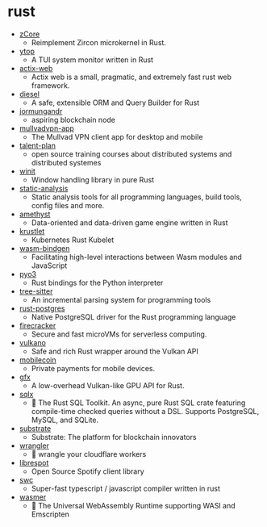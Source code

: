 # rust
- [zCore](https://github.com/rcore-os/zCore)
  - Reimplement Zircon microkernel in Rust.
- [ytop](https://github.com/cjbassi/ytop)
  - A TUI system monitor written in Rust
- [actix-web](https://github.com/actix/actix-web)
  - Actix web is a small, pragmatic, and extremely fast rust web framework.
- [diesel](https://github.com/diesel-rs/diesel)
  - A safe, extensible ORM and Query Builder for Rust
- [jormungandr](https://github.com/input-output-hk/jormungandr)
  - aspiring blockchain node
- [mullvadvpn-app](https://github.com/mullvad/mullvadvpn-app)
  - The Mullvad VPN client app for desktop and mobile
- [talent-plan](https://github.com/pingcap/talent-plan)
  - open source training courses about distributed systems and distributed systemes
- [winit](https://github.com/rust-windowing/winit)
  - Window handling library in pure Rust
- [static-analysis](https://github.com/analysis-tools-dev/static-analysis)
  - Static analysis tools for all programming languages, build tools, config files and more.
- [amethyst](https://github.com/amethyst/amethyst)
  - Data-oriented and data-driven game engine written in Rust
- [krustlet](https://github.com/deislabs/krustlet)
  - Kubernetes Rust Kubelet
- [wasm-bindgen](https://github.com/rustwasm/wasm-bindgen)
  - Facilitating high-level interactions between Wasm modules and JavaScript
- [pyo3](https://github.com/PyO3/pyo3)
  - Rust bindings for the Python interpreter
- [tree-sitter](https://github.com/tree-sitter/tree-sitter)
  - An incremental parsing system for programming tools
- [rust-postgres](https://github.com/sfackler/rust-postgres)
  - Native PostgreSQL driver for the Rust programming language
- [firecracker](https://github.com/firecracker-microvm/firecracker)
  - Secure and fast microVMs for serverless computing.
- [vulkano](https://github.com/vulkano-rs/vulkano)
  - Safe and rich Rust wrapper around the Vulkan API
- [mobilecoin](https://github.com/mobilecoinofficial/mobilecoin)
  - Private payments for mobile devices.
- [gfx](https://github.com/gfx-rs/gfx)
  - A low-overhead Vulkan-like GPU API for Rust.
- [sqlx](https://github.com/launchbadge/sqlx)
  - 🧰 The Rust SQL Toolkit. An async, pure Rust SQL crate featuring compile-time checked queries without a DSL. Supports PostgreSQL, MySQL, and SQLite.
- [substrate](https://github.com/paritytech/substrate)
  - Substrate: The platform for blockchain innovators
- [wrangler](https://github.com/cloudflare/wrangler)
  - 🤠 wrangle your cloudflare workers
- [librespot](https://github.com/librespot-org/librespot)
  - Open Source Spotify client library
- [swc](https://github.com/swc-project/swc)
  - Super-fast typescript / javascript compiler written in rust
- [wasmer](https://github.com/wasmerio/wasmer)
  - 🚀 The Universal WebAssembly Runtime supporting WASI and Emscripten

